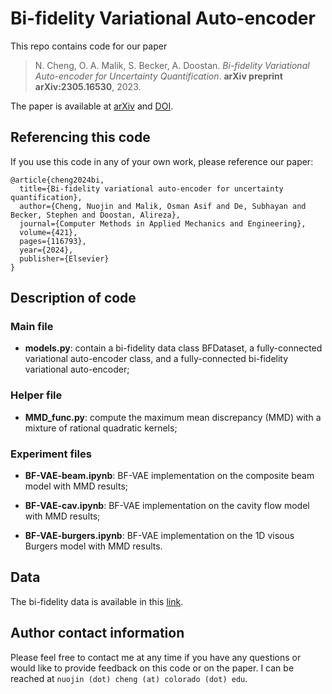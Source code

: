 # Bi-fidelity Variational Auto-encoder

This repo contains code for our paper 
> N. Cheng, O. A. Malik, S. Becker, A. Doostan.
> *Bi-fidelity Variational Auto-encoder for Uncertainty Quantification*.
> **arXiv preprint arXiv:2305.16530**,
> 2023.

The paper is available at [arXiv](https://arxiv.org/abs/2305.16530) and [DOI](https://doi.org/10.1016/j.cma.2024.116793).

## Referencing this code

If you use this code in any of your own work, please reference our paper:
```
@article{cheng2024bi,
  title={Bi-fidelity variational auto-encoder for uncertainty quantification},
  author={Cheng, Nuojin and Malik, Osman Asif and De, Subhayan and Becker, Stephen and Doostan, Alireza},
  journal={Computer Methods in Applied Mechanics and Engineering},
  volume={421},
  pages={116793},
  year={2024},
  publisher={Elsevier}
}
```

## Description of code 
### Main file 

- **models.py**: contain a bi-fidelity data class BFDataset, a fully-connected variational auto-encoder class, and a fully-connected bi-fidelity variational auto-encoder; 

### Helper file

- **MMD_func.py**: compute the maximum mean discrepancy (MMD) with a mixture of rational quadratic kernels;

### Experiment files

- **BF-VAE-beam.ipynb**: BF-VAE implementation on the composite beam model with MMD results;

- **BF-VAE-cav.ipynb**: BF-VAE implementation on the cavity flow model with MMD results;

- **BF-VAE-burgers.ipynb**: BF-VAE implementation on the 1D visous Burgers model with MMD results.

## Data

The bi-fidelity data is available in this [link](https://zenodo.org/record/10263107). 

## Author contact information

Please feel free to contact me at any time if you have any questions or would like to provide feedback on this code or on the paper. I can be reached at `nuojin (dot) cheng (at) colorado (dot) edu`. 


